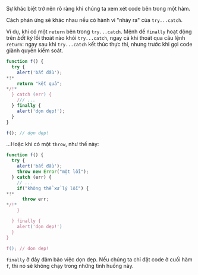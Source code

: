 Sự khác biệt trở nên rõ ràng khi chúng ta xem xét code bên trong một hàm.

Cách phản ứng sẽ khác nhau nếu có hành vi "nhảy ra" của `try...catch`.

Ví dụ, khi có một `return` bên trong `try...catch`. Mệnh đề  `finally` hoạt động trên *bất kỳ* lối thoát nào khỏi `try...catch`, ngay cả khi thoát qua câu lệnh `return`: ngay sau khi `try...catch` kết thúc thực thi, nhưng trước khi gọi code giành quyền kiểm soát.

```js run
function f() {
  try {
    alert('bắt đâù');
*!*
    return "kết quả";
*/!*
  } catch (err) {
    /// ...
  } finally {
    alert('dọn dẹp!');
  }
}

f(); // dọn dẹp!
```

...Hoặc khi có một `throw`, như thế này:

```js run
function f() {
  try {
    alert('bắt đầu');
    throw new Error("một lỗi");
  } catch (err) {
    // ...
    if("không thể xử lý lỗi") {
*!*
      throw err;
*/!*
    }

  } finally {
    alert('dọn dẹp!')
  }
}

f(); // dọn dẹp!
```

`finally` ở đây đảm bảo việc dọn dẹp. Nếu chúng ta chỉ đặt code ở cuối hàm `f`, thì nó sẽ không chạy trong những tình huống này.
